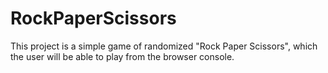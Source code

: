 # RockPaperScissors
This project is a simple game of randomized "Rock Paper Scissors", which the user will be able to play from the browser console. 
